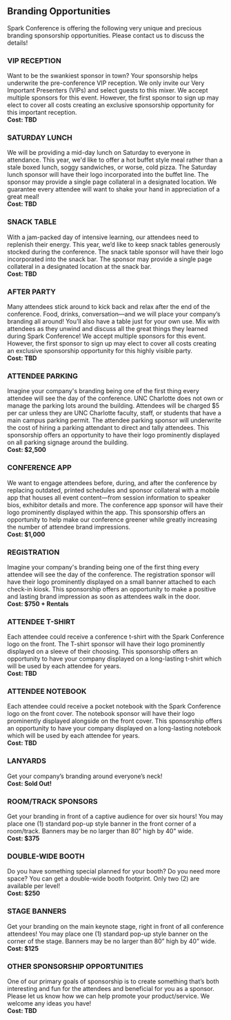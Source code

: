 ## Branding Opportunities
Spark Conference is offering the following very unique and precious branding sponsorship opportunities. Please contact us to discuss the details!

### VIP RECEPTION
Want to be the swankiest sponsor in town? Your sponsorship helps underwrite the pre-conference VIP reception. We only invite our Very Important Presenters (VIPs) and select guests to this mixer. We accept multiple sponsors for this event. However, the first sponsor to sign up may elect to cover all costs creating an exclusive sponsorship opportunity for this important reception.<br />
**Cost: TBD**

### SATURDAY LUNCH
We will be providing a mid-day lunch on Saturday to everyone in attendance. This year, we'd like to offer a hot buffet style meal rather than a stale boxed lunch, soggy sandwiches, or worse, cold pizza. The Saturday lunch sponsor will have their logo incorporated into the buffet line. The sponsor may provide a single page collateral in a designated location. We guarantee every attendee will want to shake your hand in appreciation of a great meal!<br />
**Cost: TBD**

### SNACK TABLE
With a jam-packed day of intensive learning, our attendees need to replenish their energy. This year, we’d like to keep snack tables generously stocked during the conference. The snack table sponsor will have their logo incorporated into the snack bar. The sponsor may provide a single page collateral in a designated location at the snack bar.<br />
**Cost: TBD**

### AFTER PARTY
Many attendees stick around to kick back and relax after the end of the conference. Food, drinks, conversation—and we will place your company’s branding all around! You’ll also have a table just for your own use. Mix with attendees as they unwind and discuss all the great things they learned during Spark Conference! We accept multiple sponsors for this event. However, the first sponsor to sign up may elect to cover all costs creating an exclusive sponsorship opportunity for this highly visible party.<br />
**Cost: TBD**

### ATTENDEE PARKING
Imagine your company's branding being one of the first thing every attendee will see the day of the conference. UNC Charlotte does not own or manage the parking lots around the building. Attendees will be charged $5 per car unless they are UNC Charlotte faculty, staff, or students that have a main campus parking permit. The attendee parking sponsor will underwrite the cost of hiring a parking attendant to direct and tally attendees. This sponsorship offers an opportunity to have their logo prominently displayed on all parking signage around the building.<br />
**Cost: $2,500**

### CONFERENCE APP
We want to engage attendees before, during, and after the conference by replacing outdated, printed schedules and sponsor collateral with a mobile app that houses all event content—from session information to speaker bios, exhibitor details and more. The conference app sponsor will have their logo prominently displayed within the app. This sponsorship offers an opportunity to help make our conference greener while greatly increasing the number of attendee brand impressions.<br />
**Cost: $1,000**

### REGISTRATION
Imagine your company's branding being one of the first thing every attendee will see the day of the conference. The registration sponsor will have their logo prominently displayed on a small banner attached to each check-in kiosk. This sponsorship offers an opportunity to make a positive and lasting brand impression as soon as attendees walk in the door.<br />
**Cost: $750 + Rentals**

### ATTENDEE T-SHIRT
Each attendee could receive a conference t-shirt with the Spark Conference logo on the front. The T-shirt sponsor will have their logo prominently displayed on a sleeve of their choosing. This sponsorship offers an opportunity to have your company displayed on a long-lasting t-shirt which will be used by each attendee for years.<br />
**Cost: TBD**

### ATTENDEE NOTEBOOK
Each attendee could receive a pocket notebook with the Spark Conference logo on the front cover. The notebook sponsor will have their logo prominently displayed alongside on the front cover. This sponsorship offers an opportunity to have your company displayed on a long-lasting notebook which will be used by each attendee for years.<br />
**Cost: TBD**

### LANYARDS
Get your company’s branding around everyone’s neck!<br />
**Cost: Sold Out!**

### ROOM/TRACK SPONSORS
Get your branding in front of a captive audience for over six hours! You may place one (1) standard pop-up style banner in the front corner of a room/track. Banners may be no larger than 80" high by 40" wide.<br />
**Cost: $375**

### DOUBLE-WIDE BOOTH
Do you have something special planned for your booth? Do you need more space? You can get a double-wide booth footprint. Only two (2) are available per level!<br />
**Cost: $250**

### STAGE BANNERS
Get your branding on the main keynote stage, right in front of all conference attendees! You may place one (1) standard pop-up style banner on the corner of the stage. Banners may be no larger than 80” high by 40” wide.<br />
**Cost: $125**

### OTHER SPONSORSHIP OPPORTUNITIES
One of our primary goals of sponsorship is to create something that’s both interesting and fun for the attendees and beneficial for you as a sponsor. Please let us know how we can help promote your product/service. We welcome any ideas you have!<br />
**Cost: TBD**
